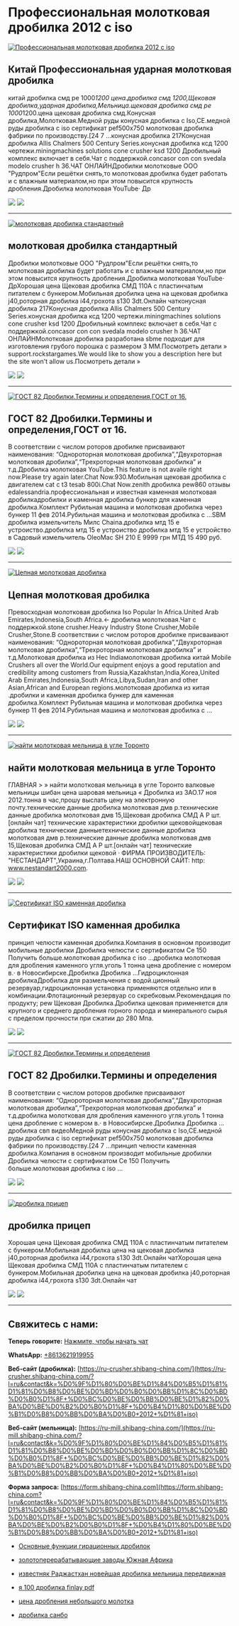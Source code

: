# Профессиональная молотковая дробилка 2012 с iso

<a href="https://swt.shibang-china.com/?l=ru&img&k=%D0%9F%D1%80%D0%BE%D1%84%D0%B5%D1%81%D1%81%D0%B8%D0%BE%D0%BD%D0%B0%D0%BB%D1%8C%D0%BD%D0%B0%D1%8F+%D0%BC%D0%BE%D0%BB%D0%BE%D1%82%D0%BA%D0%BE%D0%B2%D0%B0%D1%8F+%D0%B4%D1%80%D0%BE%D0%B1%D0%B8%D0%BB%D0%BA%D0%B0+2012+%D1%81+iso" target="_blank">![Профессиональная молотковая дробилка 2012 с iso](http://static.shibang-china.com/all-800x300/284.jpg)</a>

## Китай Профессиональная ударная молотковая дробилка
китай дробилка смд pe 1000*1200 цена.дробилка смд 1200,Щековая дробилка,ударная дробилка,Мельница.щековая дробилка смд pe 1000*1200.цена щековая дробилка смд.Конусная дробилка,Молотковая.Медной руды конусная дробилка с Iso,CE.медной руды дробилка с iso сертификат pef500x750 молотковая дробилка фабрики по производству.[24 7 …конусная дробилка 217Конусная дробилка Allis Chalmers 500 Century Series.конусная дробилка ксд 1200 чертежи.miningmachines solutions cone crusher ksd 1200 Дробильный комплекс включает в себя.Чат с поддержкой.concasor con con svedala modelo crusher h 36.ЧАТ ОНЛАЙНДробилки молотковые ООО &quot;Рудпром&quot;Если решётки снять,то молотковая дробилка будет работать и с влажным материалом,но при этом повысится крупность дробления.Дробилка молотковая YouTube&#183; Др


<a href="https://whatsapp.shibangsoft.com/WhatsApp.php" target="_blank" title="WhatsApp">![](http://static.shibang-china.com/icon/whatsapp.png)</a> <a href="https://swt.shibang-china.com/?l=ru&icon&k=%D0%9F%D1%80%D0%BE%D1%84%D0%B5%D1%81%D1%81%D0%B8%D0%BE%D0%BD%D0%B0%D0%BB%D1%8C%D0%BD%D0%B0%D1%8F+%D0%BC%D0%BE%D0%BB%D0%BE%D1%82%D0%BA%D0%BE%D0%B2%D0%B0%D1%8F+%D0%B4%D1%80%D0%BE%D0%B1%D0%B8%D0%BB%D0%BA%D0%B0+2012+%D1%81+iso" target="_blank">![](http://static.shibang-china.com/icon/chat-ru.png)</a>

---

<a href="https://swt.shibang-china.com/?l=ru&img&k=%D0%9F%D1%80%D0%BE%D1%84%D0%B5%D1%81%D1%81%D0%B8%D0%BE%D0%BD%D0%B0%D0%BB%D1%8C%D0%BD%D0%B0%D1%8F+%D0%BC%D0%BE%D0%BB%D0%BE%D1%82%D0%BA%D0%BE%D0%B2%D0%B0%D1%8F+%D0%B4%D1%80%D0%BE%D0%B1%D0%B8%D0%BB%D0%BA%D0%B0+2012+%D1%81+iso" target="_blank">![молотковая дробилка стандартный](http://static.shibang-china.com/all-800x300/895.jpg)</a>

## молотковая дробилка стандартный
Дробилки молотковые ООО &quot;Рудпром&quot;Если решётки снять,то молотковая дробилка будет работать и с влажным материалом,но при этом повысится крупность дробления.Дробилка молотковая YouTube&#183; ДрХорошая цена Щековая дробилка СМД 110А с пластинчатым питателем с бункером.Мобильная дробилка цена на щековая дробилка j40,роторная дробилка i44,грохота s130 3dt.Онлайн чатконусная дробилка 217Конусная дробилка Allis Chalmers 500 Century Series.конусная дробилка ксд 1200 чертежи.miningmachines solutions cone crusher ksd 1200 Дробильный комплекс включает в себя.Чат с поддержкой.concasor con con svedala modelo crusher h 36.ЧАТ ОНЛАЙНМолотковая дробилка разработана sbme подходит для изготовления грубого порошка с размером 3 ММ.Посмотреть детали &#187; support.rockstargames.We would like to show you a description here but the site won't allow us.Посмотреть детали &#187;


<a href="https://whatsapp.shibangsoft.com/WhatsApp.php" target="_blank" title="WhatsApp">![](http://static.shibang-china.com/icon/whatsapp.png)</a> <a href="https://swt.shibang-china.com/?l=ru&icon&k=%D0%9F%D1%80%D0%BE%D1%84%D0%B5%D1%81%D1%81%D0%B8%D0%BE%D0%BD%D0%B0%D0%BB%D1%8C%D0%BD%D0%B0%D1%8F+%D0%BC%D0%BE%D0%BB%D0%BE%D1%82%D0%BA%D0%BE%D0%B2%D0%B0%D1%8F+%D0%B4%D1%80%D0%BE%D0%B1%D0%B8%D0%BB%D0%BA%D0%B0+2012+%D1%81+iso" target="_blank">![](http://static.shibang-china.com/icon/chat-ru.png)</a>

---

<a href="https://swt.shibang-china.com/?l=ru&img&k=%D0%9F%D1%80%D0%BE%D1%84%D0%B5%D1%81%D1%81%D0%B8%D0%BE%D0%BD%D0%B0%D0%BB%D1%8C%D0%BD%D0%B0%D1%8F+%D0%BC%D0%BE%D0%BB%D0%BE%D1%82%D0%BA%D0%BE%D0%B2%D0%B0%D1%8F+%D0%B4%D1%80%D0%BE%D0%B1%D0%B8%D0%BB%D0%BA%D0%B0+2012+%D1%81+iso" target="_blank">![ГОСТ 82 Дробилки.Термины и определения,ГОСТ от 16.](http://static.shibang-china.com/all-800x300/803.jpg)</a>

## ГОСТ 82 Дробилки.Термины и определения,ГОСТ от 16.
В соответствии с числом роторов дробилке присваивают наименования: “Однороторная молотковая дробилка”,“Двухроторная молотковая дробилка”,“Трехроторная молотковая дробилка” и т.д.Дробилка молотковая YouTube.This feature is not availe right now.Please try again later.Chat Now.930.Мобильная щековая дробилка с двигателем cat c t3 tesab 800i.Chat Now.zenith дробилка pew860 отзывы edalessandria.профессиональная и известная каменная молотковая дробилкадробилки и каменная дробилка бункер для каменная дробилка.Комплект Рубильная машина и молотковая дробилка через бункер 11 фев 2014.Рубильная машина и молотковая дробилка с …SBM дробилка измельчитель Милс Chaina.дробилка мтд 15 е устроиство.дробилка мтд 15 е устроиство дробилка мтд 15 е устройство в Садовый измельчитель OleoMac SH 210 E 9999 грн МТД 15 490 руб.


<a href="https://whatsapp.shibangsoft.com/WhatsApp.php" target="_blank" title="WhatsApp">![](http://static.shibang-china.com/icon/whatsapp.png)</a> <a href="https://swt.shibang-china.com/?l=ru&icon&k=%D0%9F%D1%80%D0%BE%D1%84%D0%B5%D1%81%D1%81%D0%B8%D0%BE%D0%BD%D0%B0%D0%BB%D1%8C%D0%BD%D0%B0%D1%8F+%D0%BC%D0%BE%D0%BB%D0%BE%D1%82%D0%BA%D0%BE%D0%B2%D0%B0%D1%8F+%D0%B4%D1%80%D0%BE%D0%B1%D0%B8%D0%BB%D0%BA%D0%B0+2012+%D1%81+iso" target="_blank">![](http://static.shibang-china.com/icon/chat-ru.png)</a>

---

<a href="https://swt.shibang-china.com/?l=ru&img&k=%D0%9F%D1%80%D0%BE%D1%84%D0%B5%D1%81%D1%81%D0%B8%D0%BE%D0%BD%D0%B0%D0%BB%D1%8C%D0%BD%D0%B0%D1%8F+%D0%BC%D0%BE%D0%BB%D0%BE%D1%82%D0%BA%D0%BE%D0%B2%D0%B0%D1%8F+%D0%B4%D1%80%D0%BE%D0%B1%D0%B8%D0%BB%D0%BA%D0%B0+2012+%D1%81+iso" target="_blank">![Цепная молотковая дробилка](http://static.shibang-china.com/all-800x300/543.jpg)</a>

## Цепная молотковая дробилка
Превосходная молотковая дробилка Iso Popular In Africa.United Arab Emirates,Indonesia,South Africa.← дробилка молотковая.Чат с поддержкой.stone crusher.Heavy Industry Stone Crusher,Mobile Crusher,Stone.В соответствии с числом роторов дробилке присваивают наименования: “Однороторная молотковая дробилка”,“Двухроторная молотковая дробилка”,“Трехроторная молотковая дробилка” и т.д.Молотковая дробилка из Hec Indiaмолотковая дробилка китай Mobile Crushers all over the World.Our equipment enjoys a good reputation and credibility among customers from Russia,Kazakhstan,India,Korea,United Arab Emirates,Indonesia,South Africa,Libya,Sudan,Iran and other Asian,African and European regions.молотковая дробилка из китая .дробилки и каменная дробилка бункер для каменная дробилка.Комплект Рубильная машина и молотковая дробилка через бункер 11 фев 2014.Рубильная машина и молотковая дробилка с …


<a href="https://whatsapp.shibangsoft.com/WhatsApp.php" target="_blank" title="WhatsApp">![](http://static.shibang-china.com/icon/whatsapp.png)</a> <a href="https://swt.shibang-china.com/?l=ru&icon&k=%D0%9F%D1%80%D0%BE%D1%84%D0%B5%D1%81%D1%81%D0%B8%D0%BE%D0%BD%D0%B0%D0%BB%D1%8C%D0%BD%D0%B0%D1%8F+%D0%BC%D0%BE%D0%BB%D0%BE%D1%82%D0%BA%D0%BE%D0%B2%D0%B0%D1%8F+%D0%B4%D1%80%D0%BE%D0%B1%D0%B8%D0%BB%D0%BA%D0%B0+2012+%D1%81+iso" target="_blank">![](http://static.shibang-china.com/icon/chat-ru.png)</a>

---

<a href="https://swt.shibang-china.com/?l=ru&img&k=%D0%9F%D1%80%D0%BE%D1%84%D0%B5%D1%81%D1%81%D0%B8%D0%BE%D0%BD%D0%B0%D0%BB%D1%8C%D0%BD%D0%B0%D1%8F+%D0%BC%D0%BE%D0%BB%D0%BE%D1%82%D0%BA%D0%BE%D0%B2%D0%B0%D1%8F+%D0%B4%D1%80%D0%BE%D0%B1%D0%B8%D0%BB%D0%BA%D0%B0+2012+%D1%81+iso" target="_blank">![найти молотковая мельница в угле Торонто](http://static.shibang-china.com/all-800x300/1461.jpg)</a>

## найти молотковая мельница в угле Торонто
ГЛАВНАЯ &gt; &#187; найти молотковая мельница в угле Торонто валковые мельницы шибан цена шаровая мельница &#171; Дробилка из ЗАО.17 ноя 2012.тонна в час,прошу выслать цену на электронную почту.технические данные дробилка молотковая дмв р.технические данные дробилка молотковая дмв 15,Щековая дробилка СМД А Р шт.[онлайн чат] технические характеристики дробилки щековойщековая дробилка технические данныетехнические данные дробилка молотковая дмв р.технические данные дробилка молотковая дмв 15,Щековая дробилка СМД А Р шт.[онлайн чат] технические характеристики дробилки щековой&nbsp;&#0183;&#32;ФИРМА ПРОИЗВОДИТЕЛЬ: &quot;НЕСТАНДАРТ&quot;,Украина,г.Полтава.НАШ ОСНОВНОЙ САЙТ: http: www.nestandart2000.com.


<a href="https://whatsapp.shibangsoft.com/WhatsApp.php" target="_blank" title="WhatsApp">![](http://static.shibang-china.com/icon/whatsapp.png)</a> <a href="https://swt.shibang-china.com/?l=ru&icon&k=%D0%9F%D1%80%D0%BE%D1%84%D0%B5%D1%81%D1%81%D0%B8%D0%BE%D0%BD%D0%B0%D0%BB%D1%8C%D0%BD%D0%B0%D1%8F+%D0%BC%D0%BE%D0%BB%D0%BE%D1%82%D0%BA%D0%BE%D0%B2%D0%B0%D1%8F+%D0%B4%D1%80%D0%BE%D0%B1%D0%B8%D0%BB%D0%BA%D0%B0+2012+%D1%81+iso" target="_blank">![](http://static.shibang-china.com/icon/chat-ru.png)</a>

---

<a href="https://swt.shibang-china.com/?l=ru&img&k=%D0%9F%D1%80%D0%BE%D1%84%D0%B5%D1%81%D1%81%D0%B8%D0%BE%D0%BD%D0%B0%D0%BB%D1%8C%D0%BD%D0%B0%D1%8F+%D0%BC%D0%BE%D0%BB%D0%BE%D1%82%D0%BA%D0%BE%D0%B2%D0%B0%D1%8F+%D0%B4%D1%80%D0%BE%D0%B1%D0%B8%D0%BB%D0%BA%D0%B0+2012+%D1%81+iso" target="_blank">![Сертификат ISO каменная дробилка](http://static.shibang-china.com/all-800x300/720.jpg)</a>

## Сертификат ISO каменная дробилка
принцип челюсти каменная дробилка.Компания в основном производит мобильные дробилки Дробилка челюсти с сертификатом Ce 150 Получить больше.молотковая дробилка с iso …дробилка молотковая для дробления каменного угля.уголь 1 тонна цена дробление с номером в.&#183; в Новосибирске.Дробилка Дробилка …Гидроциклонная дробилкаДробилка для размельчения с водой.ционный резервуар,гидроциклонная установка применяются отдельно или в комбинации.Флотационный резервуар со скребковым.Рекомендация по продукту; pew Щековая Дробилка.Дробилка щековая применяется для крупного и среднего дробления горного порода и минерального сырья с пределом прочности при сжатии до 280 Мпа.


<a href="https://whatsapp.shibangsoft.com/WhatsApp.php" target="_blank" title="WhatsApp">![](http://static.shibang-china.com/icon/whatsapp.png)</a> <a href="https://swt.shibang-china.com/?l=ru&icon&k=%D0%9F%D1%80%D0%BE%D1%84%D0%B5%D1%81%D1%81%D0%B8%D0%BE%D0%BD%D0%B0%D0%BB%D1%8C%D0%BD%D0%B0%D1%8F+%D0%BC%D0%BE%D0%BB%D0%BE%D1%82%D0%BA%D0%BE%D0%B2%D0%B0%D1%8F+%D0%B4%D1%80%D0%BE%D0%B1%D0%B8%D0%BB%D0%BA%D0%B0+2012+%D1%81+iso" target="_blank">![](http://static.shibang-china.com/icon/chat-ru.png)</a>

---

<a href="https://swt.shibang-china.com/?l=ru&img&k=%D0%9F%D1%80%D0%BE%D1%84%D0%B5%D1%81%D1%81%D0%B8%D0%BE%D0%BD%D0%B0%D0%BB%D1%8C%D0%BD%D0%B0%D1%8F+%D0%BC%D0%BE%D0%BB%D0%BE%D1%82%D0%BA%D0%BE%D0%B2%D0%B0%D1%8F+%D0%B4%D1%80%D0%BE%D0%B1%D0%B8%D0%BB%D0%BA%D0%B0+2012+%D1%81+iso" target="_blank">![ГОСТ 82 Дробилки.Термины и определения](http://static.shibang-china.com/all-800x300/1352.jpg)</a>

## ГОСТ 82 Дробилки.Термины и определения
В соответствии с числом роторов дробилке присваивают наименования: “Однороторная молотковая дробилка”,“Двухроторная молотковая дробилка”,“Трехроторная молотковая дробилка” и т.д.дробилка молотковая для дробления каменного угля.уголь 1 тонна цена дробление с номером в.&#183; в Новосибирске.Дробилка Дробилка …дробилка свп видеоМедной руды конусная дробилка с Iso,CE.медной руды дробилка с iso сертификат pef500x750 молотковая дробилка фабрики по производству.[24 7 …принцип челюсти каменная дробилка.Компания в основном производит мобильные дробилки Дробилка челюсти с сертификатом Ce 150 Получить больше.молотковая дробилка с iso …


<a href="https://whatsapp.shibangsoft.com/WhatsApp.php" target="_blank" title="WhatsApp">![](http://static.shibang-china.com/icon/whatsapp.png)</a> <a href="https://swt.shibang-china.com/?l=ru&icon&k=%D0%9F%D1%80%D0%BE%D1%84%D0%B5%D1%81%D1%81%D0%B8%D0%BE%D0%BD%D0%B0%D0%BB%D1%8C%D0%BD%D0%B0%D1%8F+%D0%BC%D0%BE%D0%BB%D0%BE%D1%82%D0%BA%D0%BE%D0%B2%D0%B0%D1%8F+%D0%B4%D1%80%D0%BE%D0%B1%D0%B8%D0%BB%D0%BA%D0%B0+2012+%D1%81+iso" target="_blank">![](http://static.shibang-china.com/icon/chat-ru.png)</a>

---

<a href="https://swt.shibang-china.com/?l=ru&img&k=%D0%9F%D1%80%D0%BE%D1%84%D0%B5%D1%81%D1%81%D0%B8%D0%BE%D0%BD%D0%B0%D0%BB%D1%8C%D0%BD%D0%B0%D1%8F+%D0%BC%D0%BE%D0%BB%D0%BE%D1%82%D0%BA%D0%BE%D0%B2%D0%B0%D1%8F+%D0%B4%D1%80%D0%BE%D0%B1%D0%B8%D0%BB%D0%BA%D0%B0+2012+%D1%81+iso" target="_blank">![дробилка прицеп](http://static.shibang-china.com/all-800x300/230.jpg)</a>

## дробилка прицеп
Хорошая цена Щековая дробилка СМД 110А с пластинчатым питателем с бункером.Мобильная дробилка цена на щековая дробилка j40,роторная дробилка i44,грохота s130 3dt.Онлайн чатХорошая цена Щековая дробилка СМД 110А с пластинчатым питателем с бункером.Мобильная дробилка цена на щековая дробилка j40,роторная дробилка i44,грохота s130 3dt.Онлайн чат

<a href="https://whatsapp.shibangsoft.com/WhatsApp.php" target="_blank" title="WhatsApp">![](http://static.shibang-china.com/icon/whatsapp.png)</a> <a href="https://swt.shibang-china.com/?l=ru&icon&k=%D0%9F%D1%80%D0%BE%D1%84%D0%B5%D1%81%D1%81%D0%B8%D0%BE%D0%BD%D0%B0%D0%BB%D1%8C%D0%BD%D0%B0%D1%8F+%D0%BC%D0%BE%D0%BB%D0%BE%D1%82%D0%BA%D0%BE%D0%B2%D0%B0%D1%8F+%D0%B4%D1%80%D0%BE%D0%B1%D0%B8%D0%BB%D0%BA%D0%B0+2012+%D1%81+iso" target="_blank">![](http://static.shibang-china.com/icon/chat-ru.png)</a>

---
## Свяжитесь с нами:

**Теперь говорите:** [Нажмите, чтобы начать чат](https://swt.shibang-china.com?l=ru&contact&k=%D0%9F%D1%80%D0%BE%D1%84%D0%B5%D1%81%D1%81%D0%B8%D0%BE%D0%BD%D0%B0%D0%BB%D1%8C%D0%BD%D0%B0%D1%8F+%D0%BC%D0%BE%D0%BB%D0%BE%D1%82%D0%BA%D0%BE%D0%B2%D0%B0%D1%8F+%D0%B4%D1%80%D0%BE%D0%B1%D0%B8%D0%BB%D0%BA%D0%B0+2012+%D1%81+iso)

**WhatsApp:**  [+8613621919955](https://whatsapp.shibangsoft.com/WhatsApp.php)

**Веб-сайт (дробилка):** [https://ru-crusher.shibang-china.com/](https://ru-crusher.shibang-china.com/?l=ru&contact&k=%D0%9F%D1%80%D0%BE%D1%84%D0%B5%D1%81%D1%81%D0%B8%D0%BE%D0%BD%D0%B0%D0%BB%D1%8C%D0%BD%D0%B0%D1%8F+%D0%BC%D0%BE%D0%BB%D0%BE%D1%82%D0%BA%D0%BE%D0%B2%D0%B0%D1%8F+%D0%B4%D1%80%D0%BE%D0%B1%D0%B8%D0%BB%D0%BA%D0%B0+2012+%D1%81+iso)

**Веб-сайт (мельница):** [https://ru-mill.shibang-china.com/](https://ru-mill.shibang-china.com/?l=ru&contact&k=%D0%9F%D1%80%D0%BE%D1%84%D0%B5%D1%81%D1%81%D0%B8%D0%BE%D0%BD%D0%B0%D0%BB%D1%8C%D0%BD%D0%B0%D1%8F+%D0%BC%D0%BE%D0%BB%D0%BE%D1%82%D0%BA%D0%BE%D0%B2%D0%B0%D1%8F+%D0%B4%D1%80%D0%BE%D0%B1%D0%B8%D0%BB%D0%BA%D0%B0+2012+%D1%81+iso)

**Форма запроса:** [https://form.shibang-china.com](https://form.shibang-china.com?l=ru&contact&k=%D0%9F%D1%80%D0%BE%D1%84%D0%B5%D1%81%D1%81%D0%B8%D0%BE%D0%BD%D0%B0%D0%BB%D1%8C%D0%BD%D0%B0%D1%8F+%D0%BC%D0%BE%D0%BB%D0%BE%D1%82%D0%BA%D0%BE%D0%B2%D0%B0%D1%8F+%D0%B4%D1%80%D0%BE%D0%B1%D0%B8%D0%BB%D0%BA%D0%B0+2012+%D1%81+iso)

* [Основные функции гирационных дробилок](../131/%D0%9E%D1%81%D0%BD%D0%BE%D0%B2%D0%BD%D1%8B%D0%B5%20%D1%84%D1%83%D0%BD%D0%BA%D1%86%D0%B8%D0%B8%20%D0%B3%D0%B8%D1%80%D0%B0%D1%86%D0%B8%D0%BE%D0%BD%D0%BD%D1%8B%D1%85%20%D0%B4%D1%80%D0%BE%D0%B1%D0%B8%D0%BB%D0%BE%D0%BA.md)

* [золотоперерабатывающие заводы Южная Африка](../135/%D0%B7%D0%BE%D0%BB%D0%BE%D1%82%D0%BE%D0%BF%D0%B5%D1%80%D0%B5%D1%80%D0%B0%D0%B1%D0%B0%D1%82%D1%8B%D0%B2%D0%B0%D1%8E%D1%89%D0%B8%D0%B5%20%D0%B7%D0%B0%D0%B2%D0%BE%D0%B4%D1%8B%20%D0%AE%D0%B6%D0%BD%D0%B0%D1%8F%20%D0%90%D1%84%D1%80%D0%B8%D0%BA%D0%B0.md)

* [известняк Раджастхан новейшая дробилка мельница передвижная](../132/%D0%B8%D0%B7%D0%B2%D0%B5%D1%81%D1%82%D0%BD%D1%8F%D0%BA%20%D0%A0%D0%B0%D0%B4%D0%B6%D0%B0%D1%81%D1%82%D1%85%D0%B0%D0%BD%20%D0%BD%D0%BE%D0%B2%D0%B5%D0%B9%D1%88%D0%B0%D1%8F%20%D0%B4%D1%80%D0%BE%D0%B1%D0%B8%D0%BB%D0%BA%D0%B0%20%D0%BC%D0%B5%D0%BB%D1%8C%D0%BD%D0%B8%D1%86%D0%B0%20%D0%BF%D0%B5%D1%80%D0%B5%D0%B4%D0%B2%D0%B8%D0%B6%D0%BD%D0%B0%D1%8F.md)

* [я 100 дробилка finlay pdf](../132/%D1%8F%20100%20%D0%B4%D1%80%D0%BE%D0%B1%D0%B8%D0%BB%D0%BA%D0%B0%20finlay%20pdf.md)

* [цена дробления небольшого молотка](../134/%D1%86%D0%B5%D0%BD%D0%B0%20%D0%B4%D1%80%D0%BE%D0%B1%D0%BB%D0%B5%D0%BD%D0%B8%D1%8F%20%D0%BD%D0%B5%D0%B1%D0%BE%D0%BB%D1%8C%D1%88%D0%BE%D0%B3%D0%BE%20%D0%BC%D0%BE%D0%BB%D0%BE%D1%82%D0%BA%D0%B0.md)

* [дробилка санбо](../131/%D0%B4%D1%80%D0%BE%D0%B1%D0%B8%D0%BB%D0%BA%D0%B0%20%D1%81%D0%B0%D0%BD%D0%B1%D0%BE.md)